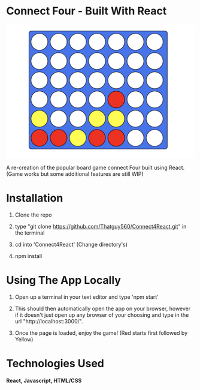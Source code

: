 # Connect Four - Built With React

![AppImage](assets/GamePic.png)

A re-creation of the popular board game connect Four built using React. (Game works but some additional features are still WIP)

<!-- # Visit the deployed app

You can find the deployed app via the following link: https://Thatguy560.github.io/CalculatorReact -->

# Installation

1. Clone the repo

2. type "git clone https://github.com/Thatguy560/Connect4React.git" in the terminal

3. cd into 'Connect4React' (Change directory's)

4. npm install

# Using The App Locally

1. Open up a terminal in your text editor and type 'npm start'

2. This should then automatically open the app on your browser, however if it doesn't just open up any browser of your choosing and type in the url "http://localhost:3000/".

3. Once the page is loaded, enjoy the game! (Red starts first followed by Yellow)

# Technologies Used

#### React, Javascript, HTML/CSS

